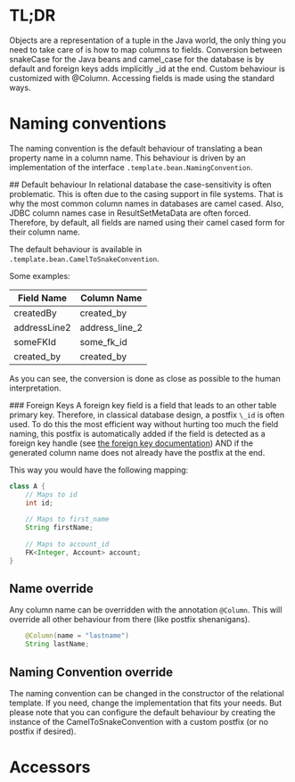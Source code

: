 # TL;DR
Objects are a representation of a tuple in the Java world, the only thing you need to take care of is how to map columns to fields. Conversion between snakeCase for the Java beans and camel_case for the database is by default and foreign keys adds implicitly \_id at the end. Custom behaviour is customized with @Column. Accessing fields is made using the standard ways.

# Naming conventions
The naming convention is the default behaviour of translating a bean property name in a column name. This behaviour is driven by an implementation of the interface ```.template.bean.NamingConvention```.                                                     

## Default behaviour
In relational database the case-sensitivity is often problematic. This is often due to the casing support in file systems. That is why the most common column names in databases are camel cased. Also, JDBC column names case in ResultSetMetaData are often forced. Therefore, by default, all fields are named using their camel cased form for their column name.

The default behaviour is available in ```.template.bean.CamelToSnakeConvention```.

Some examples:

| Field Name | Column Name |
| ---------- |-------------|
| createdBy  | created_by  |
| addressLine2 | address_line_2 |
| someFKId | some_fk_id |
| created_by | created_by |

As you can see, the conversion is done as close as possible to the human interpretation.

### Foreign Keys
A foreign key field is a field that leads to an other table primary key. Therefore, in classical database design, a postfix ```\_id``` is often used. To do this the most efficient way without hurting too much the field naming, this postfix is automatically added if the field is detected as a foreign key handle (see [the foreign key documentation](ForeignKey)) AND if the generated column name does not already have the postfix at the end.

This way you would have the following mapping:
```java
class A {
    // Maps to id
    int id;
    
    // Maps to first_name
    String firstName;
    
    // Maps to account_id
    FK<Integer, Account> account;
}
```

## Name override
Any column name can be overridden with the annotation ```@Column```. This will override all other behaviour from there (like postfix shenanigans). 
```java
    @Column(name = "lastname")
    String lastName;
```

## Naming Convention override
The naming convention can be changed in the constructor of the relational template. If you need, change the implementation that fits your needs. But please note that you can configure the default behaviour by creating the instance of the CamelToSnakeConvention with a custom postfix (or no postfix if desired).

# Accessors
